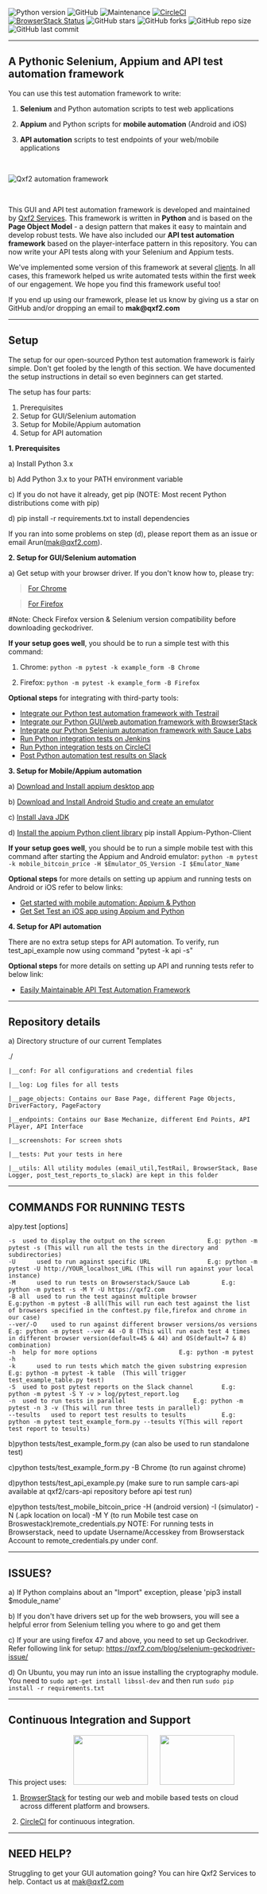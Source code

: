 ![Python version](https://img.shields.io/badge/python-3.x-green?color=brightgreen)
![GitHub](https://img.shields.io/github/license/qxf2/qxf2-page-object-model?color=brightgreen)
![Maintenance](https://img.shields.io/maintenance/yes/2020?color=brightgreen)
[![CircleCI](https://circleci.com/gh/qxf2/qxf2-page-object-model.svg?style=shield)](https://circleci.com/gh/qxf2/qxf2-page-object-model)
[![BrowserStack Status](https://www.browserstack.com/automate/badge.svg?badge_key=T0U0cC9VRmk3RnZ3NHdhc3lYMHlqbEtIV0VvWXFuN25DeGhEdnhqTHJXVT0tLUMzQmV3cWVRaCtVSFhjZWtCeUdlOGc9PQ==--7a8a46022a744ab14de93e4d8970f7fbe520bec3)](https://www.browserstack.com/automate/public-build/T0U0cC9VRmk3RnZ3NHdhc3lYMHlqbEtIV0VvWXFuN25DeGhEdnhqTHJXVT0tLUMzQmV3cWVRaCtVSFhjZWtCeUdlOGc9PQ==--7a8a46022a744ab14de93e4d8970f7fbe520bec3)
![GitHub stars](https://img.shields.io/github/stars/qxf2/qxf2-page-object-model)
![GitHub forks](https://img.shields.io/github/forks/qxf2/qxf2-page-object-model)
![GitHub repo size](https://img.shields.io/github/repo-size/qxf2/qxf2-page-object-model)
![GitHub last commit](https://img.shields.io/github/last-commit/qxf2/qxf2-page-object-model)

--------
A Pythonic Selenium, Appium and API test automation framework
--------
You can use this test automation framework to write:

1. __Selenium__ and Python automation scripts to test web applications

2. __Appium__ and Python scripts for __mobile automation__ (Android and iOS) 

3. __API automation__ scripts to test endpoints of your web/mobile applications

&nbsp;

![Qxf2 automation framework](https://qxf2.com/assets/img/framework_introduction.png)

&nbsp;

This GUI and API test automation framework is developed and maintained by [Qxf2 Services](https://qxf2.com). This framework is written in __Python__ and is based on the __Page Object Model__ - a design pattern that makes it easy to maintain and develop robust tests. We have also included our __API test automation framework__ based on the player-interface pattern in this repository. You can now write your API tests along with your Selenium and Appium tests. 

We've implemented some version of this framework at several [clients](https://qxf2.com/clients). In all cases, this framework helped us write automated tests within the first week of our engagement. We hope you find this framework useful too! 

If you end up using our framework, please let us know by giving us a star on GitHub and/or dropping an email to __mak@qxf2.com__

------
Setup 
------

The setup for our open-sourced Python test automation framework is fairly simple. Don't get fooled by the length of this section. We have documented the setup instructions in detail so even beginners can get started. 

The setup has four parts:

1. Prerequisites 
2. Setup for GUI/Selenium automation
3. Setup for Mobile/Appium automation
4. Setup for API automation

__1. Prerequisites__

a) Install Python 3.x

b) Add Python 3.x to your PATH environment variable

c) If you do not have it already, get pip (NOTE: Most recent Python distributions come with pip)

d) pip install -r requirements.txt to install dependencies

If you ran into some problems on step (d), please report them as an issue or email Arun(mak@qxf2.com).


__2. Setup for GUI/Selenium automation__
 

a) Get setup with your browser driver. If you don't know how to, please try:

   > [For Chrome](https://sites.google.com/a/chromium.org/chromedriver/getting-started)

   > [For Firefox]( https://developer.mozilla.org/en-US/docs/Mozilla/QA/Marionette/WebDriver)
   	
#Note: Check Firefox version & Selenium version compatibility before downloading geckodriver.

__If your setup goes well__, you should be to run a simple test with this command:

1. Chrome: `python -m pytest -k example_form -B Chrome` 

2. Firefox: `python -m pytest -k example_form -B Firefox`

__Optional steps__ for integrating with third-party tools: 

* [Integrate our Python test automation framework with Testrail](https://github.com/qxf2/qxf2-page-object-model/wiki/Integration-with-Testrail) 
* [Integrate our Python GUI/web automation framework with BrowserStack ](https://github.com/qxf2/qxf2-page-object-model/wiki/Integration-with-Cloud-Services#browserstack)
* [Integrate our Python Selenium automation framework with Sauce Labs ](https://github.com/qxf2/qxf2-page-object-model/wiki/Integration-with-Cloud-Services#sauce-labs)
* [Run Python integration tests on Jenkins ](https://github.com/qxf2/qxf2-page-object-model/wiki/Integration-with-CI-Tools#jenkins)
* [Run Python integration tests on CircleCI ](https://github.com/qxf2/qxf2-page-object-model/wiki/Integration-with-CI-Tools#circleci)
* [Post Python automation test results on Slack ](https://github.com/qxf2/qxf2-page-object-model/wiki/Utilities#slack-integration)


__3. Setup for Mobile/Appium automation__


a) [Download and Install appium desktop app](https://github.com/appium/appium-desktop/releases/latest)

b) [Download and Install Android Studio and create an emulator](https://developer.android.com/studio/index.html)

c) [Install Java JDK](http://www.oracle.com/technetwork/java/javase/downloads/index.html)

d) [Install the appium Python client library](https://pypi.python.org/pypi/Appium-Python-Client)
pip install Appium-Python-Client

__If your setup goes well__, you should be to run a simple mobile test with this command after starting the Appium and Android emulator:
`python -m pytest -k mobile_bitcoin_price -H $Emulator_OS_Version -I $Emulator_Name`

__Optional steps__ for more details on setting up appium and running tests on Android or iOS refer to below links:
* [Get started with mobile automation: Appium & Python](https://qxf2.com/blog/appium-mobile-automation/)
* [Get Set Test an iOS app using Appium and Python](https://qxf2.com/blog/get-set-test-an-ios-app-using-appium-and-python/)


__4. Setup for API automation__

There are no extra setup steps for API automation. To verify, run test_api_example now using command "pytest -k api -s"

__Optional steps__ for more details on setting up API and running tests refer to below link:
* [Easily Maintainable API Test Automation Framework](https://qxf2.com/blog/easily-maintainable-api-test-automation-framework/)

-------------------
Repository details
-------------------
a) Directory structure of our current Templates

   ./

	|__conf: For all configurations and credential files

	|__log: Log files for all tests

	|__page_objects: Contains our Base Page, different Page Objects, DriverFactory, PageFactory
	
	|__endpoints: Contains our Base Mechanize, different End Points, API Player, API Interface

	|__screenshots: For screen shots

	|__tests: Put your tests in here

	|__utils: All utility modules (email_util,TestRail, BrowserStack, Base Logger, post_test_reports_to_slack) are kept in this folder


---------------------------
COMMANDS FOR RUNNING TESTS
---------------------------

a)py.test [options]

	-s	used to display the output on the screen			E.g: python -m pytest -s (This will run all the tests in the directory and subdirectories)
	-U  	used to run against specific URL				E.g: python -m pytest -U http://YOUR_localhost_URL (This will run against your local instance)
	-M  	used to run tests on Browserstack/Sauce Lab			E.g: python -m pytest -s -M Y -U https://qxf2.com	
	-B all	used to run the test against multiple browser 			E.g:python -m pytest -B all(This will run each test against the list of browsers specified in the conftest.py file,firefox and chrome in our case)
	--ver/-O	used to run against different browser versions/os versions	E.g: python -m pytest --ver 44 -O 8 (This will run each test 4 times in different browser version(default=45 & 44) and OS(default=7 & 8) combination)
	-h	help for more options 						E.g: python -m pytest -h
	-k      used to run tests which match the given substring expresion 	E.g: python -m pytest -k table  (This will trigger test_example_table.py test)
	-S	used to post pytest reports on the Slack channel		E.g: python -m pytest -S Y -v > log/pytest_report.log
	-n 	used to run tests in parallel					E.g: python -m pytest -n 3 -v (This will run three tests in parallel)
	--tesults 	used to report test results to tesults			E.g: python -m pytest test_example_form.py --tesults Y(This will report test report to tesults)

b)python tests/test_example_form.py (can also be used to run standalone test) 	

c)python tests/test_example_form.py -B Chrome (to run against chrome)

d)python tests/test_api_example.py (make sure to run sample cars-api available at qxf2/cars-api repository before api test run)

e)python tests/test_mobile_bitcoin_price -H (android version) -I (simulator) -N (.apk location on local) -M Y (to run Mobile test case on Broswestack)remote_credentials.py
NOTE: For running tests in Browserstack, need to update Username/Accesskey from Browserstack Account to remote_credentials.py under conf.

--------
ISSUES?
--------

a) If Python complains about an "Import" exception, please 'pip3 install $module_name'

b) If you don't have drivers set up for the web browsers, you will see a helpful error from Selenium telling you where to go and get them

c) If your are using firefox 47 and above, you need to set up Geckodriver. Refer following link for setup: https://qxf2.com/blog/selenium-geckodriver-issue/

d) On Ubuntu, you may run into an issue installing the cryptography module. You need to `sudo apt-get install libssl-dev` and then run `sudo pip install -r requirements.txt`

-----------
Continuous Integration and Support
-----------
This project uses: 
<a href="https://www.browserstack.com/">
<img src="https://p14.zdusercontent.com/attachment/1015988/RUZZUUKzGhuHBgaH1BgsNphKC?token=eyJhbGciOiJkaXIiLCJlbmMiOiJBMTI4Q0JDLUhTMjU2In0..7bLPNjjta-dLrqlsvUmhUQ.jHmAf1fOKtNU7OLR2E4sN-aAPdG_8li2sAocs7K1ObIOqP_HKFqHbYxs8QD73dzllq3KB7oIfFO6uzJCQd5sMvwgZg9M7UGmVYa4BEMHTuvQZEW0XD4PH4u5E20mttL77LftfVRn6WL6fdNqbWFc7QxXloWtUriLWZXYbEgOkp1npIaTfTYYy0gLlrF0HTDp0shMBtFsKlbPk3mMQT24MXteAK0WGcAZZUrMYyEqThwvL1BLCZKIqoq-yEBvyG6EZ_97O3fq5LXf2PAmtfNy3Rf7zoSgf-SCCq7JSpdYXJ0.ourdU_U4Z0rK9xFZTW9HNQ" width="150" height="100" hspace="10"></a>
<a href="https://circleci.com/"><img src="https://github.com/circleci/media/blob/master/logo/build/horizontal_dark.1.png?raw=true" width="150" height="100" hspace="10"></a>


 1. [BrowserStack](https://www.browserstack.com) for testing our web and mobile based tests on cloud across different platform and browsers.
 
 2. [CircleCI](https://circleci.com/) for continuous integration.

-----------
NEED HELP?
-----------
Struggling to get your GUI automation going? You can hire Qxf2 Services to help. Contact us at mak@qxf2.com
